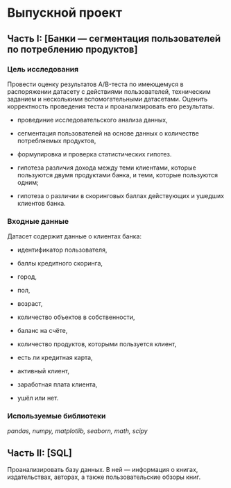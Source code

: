 # Выпускной проект

## Часть I: [Банки — cегментация пользователей по потреблению продуктов]
### Цель исследования

Провести оценку результатов A/B-теста по имеющемуся в распоряжении датасету с действиями пользователей, техническим заданием и несколькими вспомогательными датасетами. Оценить корректность проведения теста и проанализировать его результаты.



- провединие исследовательского анализа данных,   

- сегментация пользователей на основе данных о количестве потребляемых продуктов,   

- формулировка и проверка статистических гипотез.   

- гипотеза различия дохода между теми клиентами, которые пользуются двумя продуктами банка, и теми, которые пользуются одним;   

- гипотеза о различии в скоринговых баллах действующих и ушедших клиентов банка.


### Входные данные

Датасет содержит данные о клиентах банка:   

- идентификатор пользователя,   

- баллы кредитного скоринга, 

- город,   

- пол,   

- возраст,   

- количество объектов в собственности,   

- баланс на счёте,   

- количество продуктов, которыми пользуется клиент,  

- есть ли кредитная карта,   

- активный клиент,   

- заработная плата клиента,   

- ушёл или нет. 

### Используемые библиотеки

*pandas, numpy, matplotlib, seaborn, math, scipy*


## Часть II: [SQL]

Проанализировать базу данных. В ней — информация о книгах, издательствах, авторах, а также пользовательские
обзоры книг. 
